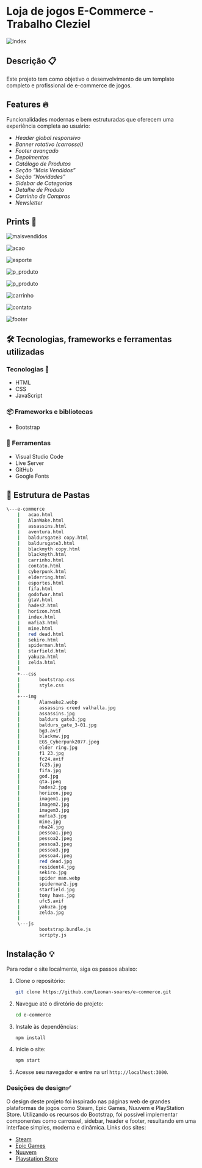 # Loja de jogos E-Commerce - Trabalho Cleziel

![index](index1.png)

## Descrição 📋
Este projeto tem como objetivo o desenvolvimento de um template completo e profissional de e-commerce de jogos.

## Features 🔥

Funcionalidades modernas e bem estruturadas que oferecem uma experiência completa ao usuário:

- *Header global responsivo*
- *Banner rotativo (carrossel)*
- *Footer avançado*
- *Depoimentos*
- *Catálogo de Produtos*
- *Seção “Mais Vendidos”*
- *Seção “Novidades”*
- *Sidebar de Categorias*
- *Detalhe de Produto*
- *Carrinho de Compras*
- *Newsletter*

## Prints 📸

![maisvendidos](index2.png)

![acao](ação.png)

![esporte](esporte.png)

![p_produto](rdr.png)

![p_produto](rdr2.png)

![carrinho](carrinho.png)

![contato](contato.png)

![footer](footer.png)

## 🛠 Tecnologias, frameworks e ferramentas utilizadas

### Tecnologias 🧱
- HTML
- CSS
- JavaScript

### 📦 Frameworks e bibliotecas
- Bootstrap

### 🧰 Ferramentas
- Visual Studio Code
- Live Server 
- GitHub
- Google Fonts

## 📁 Estrutura de Pastas

```bash
\---e-commerce
    |   acao.html
    |   AlanWake.html
    |   assassins.html
    |   aventura.html
    |   baldursgate3 copy.html
    |   baldursgate3.html
    |   blackmyth copy.html
    |   blackmyth.html
    |   carrinho.html
    |   contato.html
    |   cyberpunk.html
    |   elderring.html
    |   esportes.html
    |   fifa.html
    |   godofwar.html
    |   gtaV.html
    |   hades2.html
    |   horizon.html
    |   index.html
    |   mafia3.html
    |   mine.html
    |   red dead.html
    |   sekiro.html
    |   spiderman.html
    |   starfield.html
    |   yakuza.html
    |   zelda.html
    |
    +---css
    |       bootstrap.css
    |       style.css
    |
    +---img
    |       Alanwake2.webp
    |       assassins creed valhalla.jpg
    |       assassins.jpg
    |       baldurs gate3.jpg
    |       baldurs_gate_3-01.jpg
    |       bg3.avif
    |       blackmw.jpg
    |       EGS_Cyberpunk2077.jpeg
    |       elder ring.jpg
    |       f1 23.jpg
    |       fc24.avif
    |       fc25.jpg
    |       fifa.jpg
    |       god.jpg
    |       gta.jpeg
    |       hades2.jpg
    |       horizon.jpeg
    |       imagem1.jpg
    |       imagem2.jpg
    |       imagem3.jpg
    |       mafia3.jpg
    |       mine.jpg
    |       nba24.jpg
    |       pessoa1.jpeg
    |       pessoa2.jpeg
    |       pessoa3.jpeg
    |       pessoa3.jpg
    |       pessoa4.jpeg
    |       red dead.jpg
    |       resident4.jpg
    |       sekiro.jpg
    |       spider man.webp
    |       spiderman2.jpg
    |       starfield.jpg
    |       tony haws.jpg
    |       ufc5.avif
    |       yakuza.jpg
    |       zelda.jpg
    |
    \---js
            bootstrap.bundle.js
            scripty.js 
```
## Instalação 💡

Para rodar o site localmente, siga os passos abaixo:

1. Clone o repositório:

   ```bash
   git clone https://github.com/Leonan-soares/e-commerce.git
   ```

2. Navegue até o diretório do projeto:

   ```bash
   cd e-commerce
   ```

3. Instale às dependências:

   ```bash
   npm install
   ```

4. Inicie o site:

   ```bash
   npm start
   ```

5. Acesse seu navegador e entre na url `http://localhost:3000`.

### Desições de design✅
O design deste projeto foi inspirado nas páginas web de grandes plataformas de jogos como Steam, Epic Games, Nuuvem e PlayStation Store. Utilizando os recursos do Bootstrap, foi possível implementar componentes como carrossel, sidebar, header e footer, resultando em uma interface simples, moderna e dinâmica.
Links dos sites: 
- [Steam](https://store.steampowered.com)
- [Epic Games](https://store.epicgames.com)
- [Nuuvem](https://www.nuuvem.com)
- [Playstation Store](https://store.playstation.com/)
